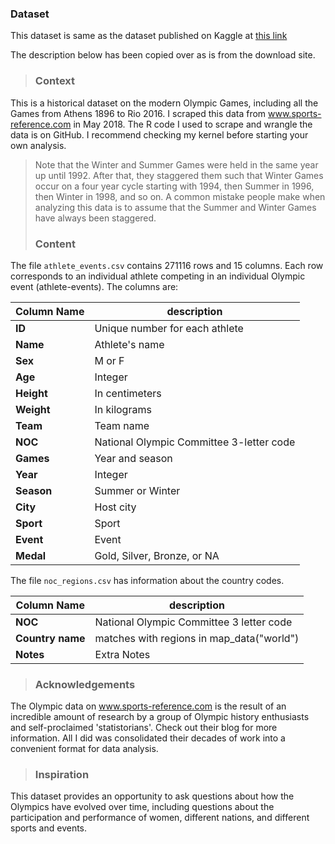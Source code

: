 ### Dataset
This dataset is same as the dataset published on Kaggle at [this link](https://www.kaggle.com/heesoo37/120-years-of-olympic-history-athletes-and-results)

The description below has been copied over as is from the download site.

> ### Context
This is a historical dataset on the modern Olympic Games, including all the Games from Athens 1896 to Rio 2016. I scraped this data from www.sports-reference.com in May 2018. The R code I used to scrape and wrangle the data is on GitHub. I recommend checking my kernel before starting your own analysis.  
> Note that the Winter and Summer Games were held in the same year up until 1992. After that, they staggered them such that Winter Games occur on a four year cycle starting with 1994, then Summer in 1996, then Winter in 1998, and so on. A common mistake people make when analyzing this data is to assume that the Summer and Winter Games have always been staggered.
> ### Content
The file `athlete_events.csv` contains 271116 rows and 15 columns. Each row corresponds to an individual athlete competing in an individual Olympic event (athlete-events). The columns are:

|Column Name |description|
|-|-|
|**ID** | Unique number for each athlete|
|**Name** | Athlete's name|
|**Sex** | M or F|
|**Age** | Integer|
|**Height** | In centimeters|
|**Weight** | In kilograms|
|**Team** | Team name|
|**NOC** | National Olympic Committee 3-letter code|
|**Games** | Year and season|
|**Year** | Integer|
|**Season** | Summer or Winter|
|**City** | Host city|
|**Sport** | Sport|
|**Event** | Event|
|**Medal** | Gold, Silver, Bronze, or NA|

The file `noc_regions.csv` has information about the country codes.

|Column Name |description|
|-|-|
|**NOC**| National Olympic Committee 3 letter code|
|**Country name**| matches with regions in map_data("world")|
|**Notes**|Extra Notes|

> ### Acknowledgements
The Olympic data on www.sports-reference.com is the result of an incredible amount of research by a group of Olympic history enthusiasts and self-proclaimed 'statistorians'. Check out their blog for more information. All I did was consolidated their decades of work into a convenient format for data analysis.
> ### Inspiration
This dataset provides an opportunity to ask questions about how the Olympics have evolved over time, including questions about the participation and performance of women, different nations, and different sports and events.

